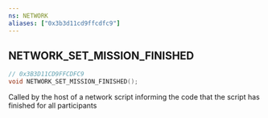 ```yaml
---
ns: NETWORK
aliases: ["0x3b3d11cd9ffcdfc9"]
---
```

## NETWORK_SET_MISSION_FINISHED

```c
// 0x3B3D11CD9FFCDFC9
void NETWORK_SET_MISSION_FINISHED();
```

Called by the host of a network script informing the code that the script has finished for all participants

